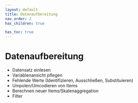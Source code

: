 ```yaml
---
layout: default
title: Datenaufbereitung
nav_order: 2
has_children: true

has_toc: true
---
```


# Datenaufbereitung

* Datensatz einlesen
* Variablenansicht pflegen
* Fehlende Werte (Identifizieren, Ausschließen, Substituieren)
* Umpolen/Umcodieren von Items
* Berechnen neuer Items/Skalenaggregation
* Filter
